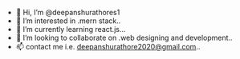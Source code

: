 - 👋 Hi, I’m @deepanshurathores1
- 👀 I’m interested in .mern stack..
- 🌱 I’m currently learning react.js...
- 💞️ I’m looking to collaborate on .web designing and development..
- 📫 contact me i.e. deepanshurathore2020@gmail.com..

<!---
deepanshurathores1/deepanshurathores1 is a ✨ special ✨ repository because its `README.md` (this file) appears on your GitHub profile.
You can click the Preview link to take a look at your changes.
--->
